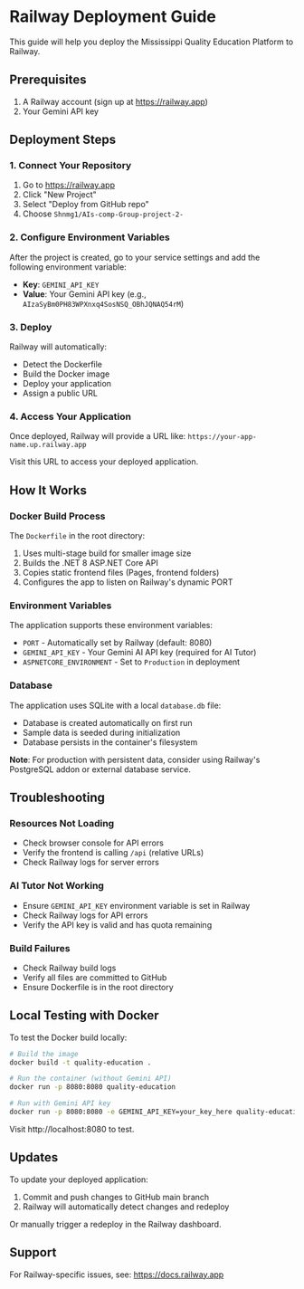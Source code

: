 # Railway Deployment Guide

This guide will help you deploy the Mississippi Quality Education Platform to Railway.

## Prerequisites

1. A Railway account (sign up at https://railway.app)
2. Your Gemini API key

## Deployment Steps

### 1. Connect Your Repository

1. Go to https://railway.app
2. Click "New Project"
3. Select "Deploy from GitHub repo"
4. Choose `Shnmg1/AIs-comp-Group-project-2-`

### 2. Configure Environment Variables

After the project is created, go to your service settings and add the following environment variable:

- **Key**: `GEMINI_API_KEY`
- **Value**: Your Gemini API key (e.g., `AIzaSyBm0PH83WPXnxq4SosNSQ_OBhJQNAQ54rM`)

### 3. Deploy

Railway will automatically:

- Detect the Dockerfile
- Build the Docker image
- Deploy your application
- Assign a public URL

### 4. Access Your Application

Once deployed, Railway will provide a URL like:
`https://your-app-name.up.railway.app`

Visit this URL to access your deployed application.

## How It Works

### Docker Build Process

The `Dockerfile` in the root directory:

1. Uses multi-stage build for smaller image size
2. Builds the .NET 8 ASP.NET Core API
3. Copies static frontend files (Pages, frontend folders)
4. Configures the app to listen on Railway's dynamic PORT

### Environment Variables

The application supports these environment variables:

- `PORT` - Automatically set by Railway (default: 8080)
- `GEMINI_API_KEY` - Your Gemini AI API key (required for AI Tutor)
- `ASPNETCORE_ENVIRONMENT` - Set to `Production` in deployment

### Database

The application uses SQLite with a local `database.db` file:

- Database is created automatically on first run
- Sample data is seeded during initialization
- Database persists in the container's filesystem

**Note**: For production with persistent data, consider using Railway's PostgreSQL addon or external database service.

## Troubleshooting

### Resources Not Loading

- Check browser console for API errors
- Verify the frontend is calling `/api` (relative URLs)
- Check Railway logs for server errors

### AI Tutor Not Working

- Ensure `GEMINI_API_KEY` environment variable is set in Railway
- Check Railway logs for API errors
- Verify the API key is valid and has quota remaining

### Build Failures

- Check Railway build logs
- Verify all files are committed to GitHub
- Ensure Dockerfile is in the root directory

## Local Testing with Docker

To test the Docker build locally:

```bash
# Build the image
docker build -t quality-education .

# Run the container (without Gemini API)
docker run -p 8080:8080 quality-education

# Run with Gemini API key
docker run -p 8080:8080 -e GEMINI_API_KEY=your_key_here quality-education
```

Visit http://localhost:8080 to test.

## Updates

To update your deployed application:

1. Commit and push changes to GitHub main branch
2. Railway will automatically detect changes and redeploy

Or manually trigger a redeploy in the Railway dashboard.

## Support

For Railway-specific issues, see: https://docs.railway.app
